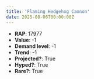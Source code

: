 ```yaml
---
title: 'Flaming Hedgehog Cannon'
date: 2025-08-06T00:00:00Z
---
```

- **RAP**: 17977
- **Value**: -1
- **Demand level**: -1
- **Trend**: -1
- **Projected?**: True
- **Hyped?**: True
- **Rare?**: True
